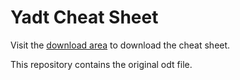 Yadt Cheat Sheet
================

Visit the [download area](https://github.com/yadt/cheatsheet/downloads) to download the cheat sheet.

This repository contains the original odt file.

